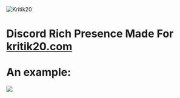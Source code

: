 ![Kritik20](https://cdn.discordapp.com/attachments/750057180979396638/805426341679202345/kritik20.png)
# Discord Rich Presence Made For [kritik20.com](https://kritik20.com) <br /> <br /> An example:

![](https://cdn.discordapp.com/attachments/745432305249550338/805437037121503262/unknown.png)
